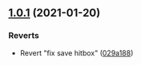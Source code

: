## [1.0.1](https://github.com/SweetheartSquad/collar-me-impressed/compare/v1.0.0...v1.0.1) (2021-01-20)


### Reverts

* Revert "fix save hitbox" ([029a188](https://github.com/SweetheartSquad/collar-me-impressed/commit/029a18881f0f5ba288607d00c145eac7c96477ea))
